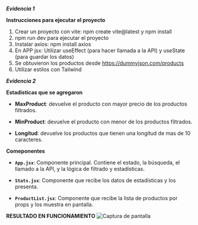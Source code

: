 ***Evidencia 1***


**Instrucciones para ejecutar el proyecto**
1) Crear un proyecto con vite: npm create vite@latest y npm install
2) npm run dev para ejecutar el proyecto 
3) Instalar axios: npm install axios
4) En APP jsx: Utilizar useEffect (para hacer llamada a la API)  y useState (para guardar los datos)
5) Se obtuvieron los productos desde https://dummyjson.com/products
6) Utilizar estilos con Tailwind





***Evidencia 2***


**Estadisticas que se agregaron**

- **MaxProduct**: devuelve el producto con mayor precio de los productos filtrados.

- **MinProduct**: devuelve el producto con menor de los productos filtrados.

- **Longitud**: devuelve los productos que tienen una longitud de mas de 10 caracteres. 

**Comeponentes**

- **`App.jsx`**: Componente principal. Contiene el estado, la búsqueda, el llamado a la API, y la lógica de filtrado y estadísticas.

- **`Stats.jsx`**: Componente que recibe los datos de estadísticas y los presenta.

- **`ProductList.jsx`**: Componente que recibe la lista de productos por props y los muestra en pantalla.

**RESULTADO EN FUNCIONAMIENTO**
![Captura de pantalla](./Captura1.png)



